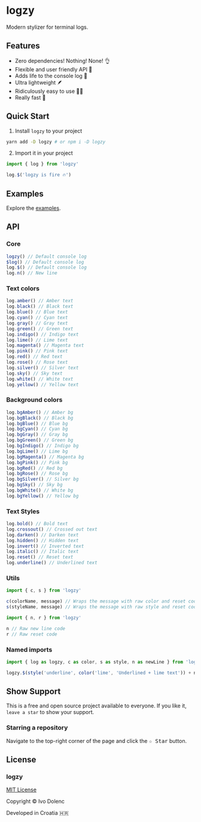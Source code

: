 # logzy

Modern stylizer for terminal logs.

## Features

- Zero dependencies! Nothing! None! 👌
- Flexible and user friendly API 🦾
- Adds life to the console log 🥳
- Ultra lightweight 🪶
- Ridiculously easy to use 🧑‍💻
- Really fast 🚀

## Quick Start

1. Install `logzy` to your project

```sh
yarn add -D logzy # or npm i -D logzy
```

2. Import it in your project

```js
import { log } from 'logzy'

log.$('logzy is fire 🔥')
```

## Examples

Explore the [examples](examples/).

## API

### Core

```js
logzy() // Default console log
$log() // Default console log
log.$() // Default console log
log.n() // New line
```

### Text colors

```js
log.amber() // Amber text
log.black() // Black text
log.blue() // Blue text
log.cyan() // Cyan text
log.gray() // Gray text
log.green() // Green text
log.indigo() // Indigo text
log.lime() // Lime text
log.magenta() // Magenta text
log.pink() // Pink text
log.red() // Red text
log.rose() // Rose text
log.silver() // Silver text
log.sky() // Sky text
log.white() // White text
log.yellow() // Yellow text
```

### Background colors

```js
log.bgAmber() // Amber bg
log.bgBlack() // Black bg
log.bgBlue() // Blue bg
log.bgCyan() // Cyan bg
log.bgGray() // Gray bg
log.bgGreen() // Green bg
log.bgIndigo() // Indigo bg
log.bgLime() // Lime bg
log.bgMagenta() // Magenta bg
log.bgPink() // Pink bg
log.bgRed() // Red bg
log.bgRose() // Rose bg
log.bgSilver() // Silver bg
log.bgSky() // Sky bg
log.bgWhite() // White bg
log.bgYellow() // Yellow bg
```

### Text Styles

```js
log.bold() // Bold text
log.crossout() // Crossed out text
log.darken() // Darken text
log.hidden() // Hidden text
log.invert() // Inverted text
log.italic() // Italic text
log.reset() // Reset text
log.underline() // Underlined text
```

### Utils

```js
import { c, s } from 'logzy'

c(colorName, message) // Wraps the message with raw color and reset codes
s(styleName, message) // Wraps the message with raw style and reset codes
```

```js
import { n, r } from 'logzy'

n // Raw new line code
r // Raw reset code
```

### Named imports

```js
import { log as logzy, c as color, s as style, n as newLine } from 'logzy'

logzy.$(style('underline', color('lime', 'Underlined + lime text')) + newLine)
```

## Show Support

This is a free and open source project available to everyone. If you like it, `leave a star` to show your support.

### Starring a repository

Navigate to the top-right corner of the page and click the <kbd>☆ Star</kbd> button.

## License

### logzy

[MIT License](LICENSE)

Copyright © Ivo Dolenc

Developed in Croatia 🇭🇷
